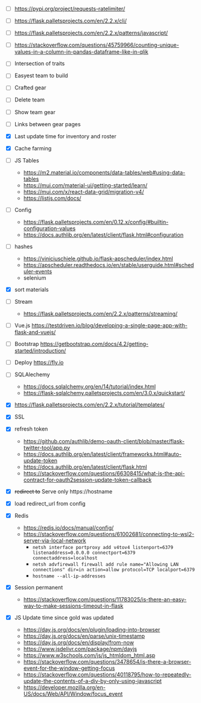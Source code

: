 - [ ] https://pypi.org/project/requests-ratelimiter/
- [ ] https://flask.palletsprojects.com/en/2.2.x/cli/
- [ ] https://flask.palletsprojects.com/en/2.2.x/patterns/javascript/
- [ ] https://stackoverflow.com/questions/45759966/counting-unique-values-in-a-column-in-pandas-dataframe-like-in-qlik

- [ ] Intersection of traits
- [ ] Easyest team to build

- [ ] Crafted gear
- [ ] Delete team
- [ ] Show team gear
- [ ] Links between gear pages
- [x] Last update time for inventory and roster
- [x] Cache farming
- [ ] JS Tables
    - https://m2.material.io/components/data-tables/web#using-data-tables
    - https://mui.com/material-ui/getting-started/learn/
    - https://mui.com/x/react-data-grid/migration-v4/
    - https://listjs.com/docs/
- [ ] Config
    - https://flask.palletsprojects.com/en/0.12.x/config/#builtin-configuration-values
    - https://docs.authlib.org/en/latest/client/flask.html#configuration
- [ ] hashes
    - https://viniciuschiele.github.io/flask-apscheduler/index.html
    - https://apscheduler.readthedocs.io/en/stable/userguide.html#scheduler-events
    - selenium
- [x] sort materials
- [ ] Stream 
    - https://flask.palletsprojects.com/en/2.2.x/patterns/streaming/

- [ ] Vue.js https://testdriven.io/blog/developing-a-single-page-app-with-flask-and-vuejs/
- [ ] Bootstrap https://getbootstrap.com/docs/4.2/getting-started/introduction/
- [ ] Deploy https://fly.io
- [ ] SQLAlechemy
    - https://docs.sqlalchemy.org/en/14/tutorial/index.html
    - https://flask-sqlalchemy.palletsprojects.com/en/3.0.x/quickstart/


- [x] https://flask.palletsprojects.com/en/2.2.x/tutorial/templates/
- [x] SSL
- [x] refresh token
    - https://github.com/authlib/demo-oauth-client/blob/master/flask-twitter-tool/app.py
    - https://docs.authlib.org/en/latest/client/frameworks.html#auto-update-token
    - https://docs.authlib.org/en/latest/client/flask.html
    - https://stackoverflow.com/questions/66308415/what-is-the-api-contract-for-oauth2session-update-token-callback
- [x] ~~redirect to~~ Serve only https://hostname
- [x] load redirect_url from config
- [x] Redis
    - https://redis.io/docs/manual/config/
    - https://stackoverflow.com/questions/61002681/connecting-to-wsl2-server-via-local-network
        - `netsh interface portproxy add v4tov4 listenport=6379 listenaddress=0.0.0.0 connectport=6379 connectaddress=localhost`
        - `netsh advfirewall firewall add rule name="Allowing LAN connections" dir=in action=allow protocol=TCP localport=6379`
        - `hostname --all-ip-addresses`
- [x] Session permanent
    - https://stackoverflow.com/questions/11783025/is-there-an-easy-way-to-make-sessions-timeout-in-flask
- [x] JS Update time since gold was updated
    - https://day.js.org/docs/en/plugin/loading-into-browser
    - https://day.js.org/docs/en/parse/unix-timestamp
    - https://day.js.org/docs/en/display/from-now
    - https://www.jsdelivr.com/package/npm/dayjs
    - https://www.w3schools.com/js/js_htmldom_html.asp
    - https://stackoverflow.com/questions/3478654/is-there-a-browser-event-for-the-window-getting-focus
    - https://stackoverflow.com/questions/40118795/how-to-repeatedly-update-the-contents-of-a-div-by-only-using-javascript
    - https://developer.mozilla.org/en-US/docs/Web/API/Window/focus_event